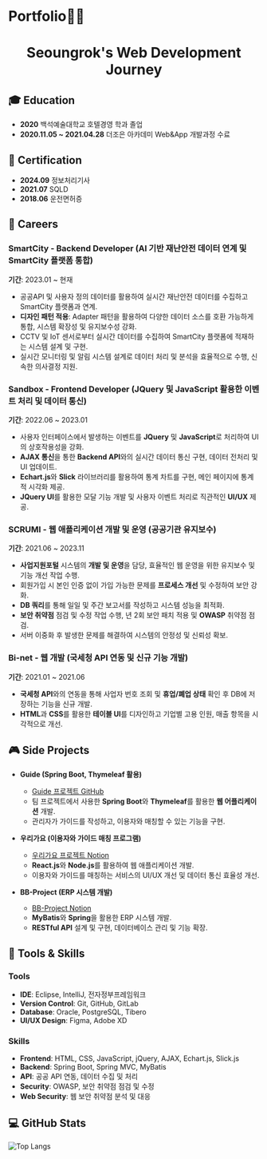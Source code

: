 # Portfolio🧑‍💻

<h1 align="center">Seoungrok's Web Development Journey</h1>

## 🎓 Education
- **2020** 백석예술대학교 호텔경영 학과 졸업
- **2020.11.05 ~ 2021.04.28** 더조은 아카데미 Web&App 개발과정 수료

## 🪪 Certification
- **2024.09** 정보처리기사
- **2021.07** SQLD
- **2018.06** 운전면허증

## 🔭 Careers

### **SmartCity - Backend Developer (AI 기반 재난안전 데이터 연계 및 SmartCity 플랫폼 통합)**  
**기간**: 2023.01 ~ 현재
- 공공API 및 사용자 정의 데이터를 활용하여 실시간 재난안전 데이터를 수집하고 SmartCity 플랫폼과 연계.
- **디자인 패턴 적용**: Adapter 패턴을 활용하여 다양한 데이터 소스를 호환 가능하게 통합, 시스템 확장성 및 유지보수성 강화.
- CCTV 및 IoT 센서로부터 실시간 데이터를 수집하여 SmartCity 플랫폼에 적재하는 시스템 설계 및 구현.
- 실시간 모니터링 및 알림 시스템 설계로 데이터 처리 및 분석을 효율적으로 수행, 신속한 의사결정 지원.

### **Sandbox - Frontend Developer (JQuery 및 JavaScript 활용한 이벤트 처리 및 데이터 통신)**
**기간**: 2022.06 ~ 2023.01
- 사용자 인터페이스에서 발생하는 이벤트를 **JQuery** 및 **JavaScript**로 처리하여 UI의 상호작용성을 강화.
- **AJAX 통신**을 통한 **Backend API**와의 실시간 데이터 통신 구현, 데이터 전처리 및 UI 업데이트.
- **Echart.js**와 **Slick** 라이브러리를 활용하여 통계 차트를 구현, 메인 페이지에 통계적 시각화 제공.
- **JQuery UI**를 활용한 모달 기능 개발 및 사용자 이벤트 처리로 직관적인 **UI/UX** 제공.

### **SCRUMI - 웹 애플리케이션 개발 및 운영 (공공기관 유지보수)**
**기간**: 2021.06 ~ 2023.11
- **사업지원포털** 시스템의 **개발 및 운영**을 담당, 효율적인 웹 운영을 위한 유지보수 및 기능 개선 작업 수행.
- 회원가입 시 본인 인증 없이 가입 가능한 문제를 **프로세스 개선** 및 수정하여 보안 강화.
- **DB 쿼리**를 통해 일일 및 주간 보고서를 작성하고 시스템 성능을 최적화.
- **보안 취약점** 점검 및 수정 작업 수행, 년 2회 보안 패치 적용 및 **OWASP** 취약점 점검.
- 서버 이중화 후 발생한 문제를 해결하여 시스템의 안정성 및 신뢰성 확보.

### **Bi-net - 웹 개발 (국세청 API 연동 및 신규 기능 개발)**
**기간**: 2021.01 ~ 2021.06
- **국세청 API**와의 연동을 통해 사업자 번호 조회 및 **휴업/폐업 상태** 확인 후 DB에 저장하는 기능을 신규 개발.
- **HTML**과 **CSS**를 활용한 **테이블 UI**를 디자인하고 기업별 고용 인원, 매출 항목을 시각적으로 개선.

## 🎮 Side Projects

- **Guide (Spring Boot, Thymeleaf 활용)**  
  - [Guide 프로젝트 GitHub](https://github.com/SEOUNGROKSHIN/spring_guide)
  - 팀 프로젝트에서 사용한 **Spring Boot**와 **Thymeleaf**를 활용한 **웹 어플리케이션** 개발.
  - 관리자가 가이드를 작성하고, 이용자와 매칭할 수 있는 기능을 구현.

- **우리가요 (이용자와 가이드 매칭 프로그램)**  
  - [우리가요 프로젝트 Notion](https://www.notion.so/projectshin/15a0b1895b9e4fa7bc2c7758d59ba698)
  - **React.js**와 **Node.js**를 활용하여 웹 애플리케이션 개발.
  - 이용자와 가이드를 매칭하는 서비스의 UI/UX 개선 및 데이터 통신 효율성 개선.

- **BB-Project (ERP 시스템 개발)**  
  - [BB-Project Notion](https://www.notion.so/projectshin/BB-Project-Mybatis-Spring-ea8ec746d4d941668ea3f993f2bc3497)
  - **MyBatis**와 **Spring**을 활용한 ERP 시스템 개발.
  - **RESTful API** 설계 및 구현, 데이터베이스 관리 및 기능 확장.

## 📝 Tools & Skills
### **Tools**
- **IDE**: Eclipse, IntelliJ, 전자정부프레임워크
- **Version Control**: Git, GitHub, GitLab
- **Database**: Oracle, PostgreSQL, Tibero
- **UI/UX Design**: Figma, Adobe XD

### **Skills**
- **Frontend**: HTML, CSS, JavaScript, jQuery, AJAX, Echart.js, Slick.js
- **Backend**: Spring Boot, Spring MVC, MyBatis
- **API**: 공공 API 연동, 데이터 수집 및 처리
- **Security**: OWASP, 보안 취약점 점검 및 수정
- **Web Security**: 웹 보안 취약점 분석 및 대응

## 💻 GitHub Stats
<!--![Anurag's GitHub stats](https://github-readme-stats.vercel.app/api?username=SEOUNGROKSHIN&show_icons=true&theme=shadow_blue)-->
![Top Langs](https://github-readme-stats.vercel.app/api/top-langs/?username=SHINSEOUNGROK&layout=compact&theme=dark)

